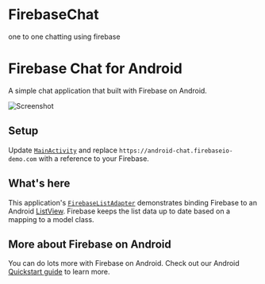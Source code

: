 # FirebaseChat
one to one chatting using firebase

# Firebase Chat for Android

A simple chat application that built with Firebase on Android.

![Screenshot](https://github.com/ashokslsk/FirebaseChat/blob/master/screens/1.png)

## Setup

Update [`MainActivity`](/app/src/main/java/com/firebase/androidchat/MainActivity.java) and replace
`https://android-chat.firebaseio-demo.com` with a reference to your Firebase.

## What's here

This application's
[`FirebaseListAdapter`](/app/src/main/java/com/firebase/androidchat/FirebaseListAdapter.java)
demonstrates binding Firebase to an Android
[ListView](https://developer.android.com/guide/topics/ui/layout/listview.html).
Firebase keeps the list data up to date based on a mapping to a model class.

## More about Firebase on Android

You can do lots more with Firebase on Android. Check out our Android
[Quickstart guide](https://www.firebase.com/docs/java-quickstart.html) to learn more.
